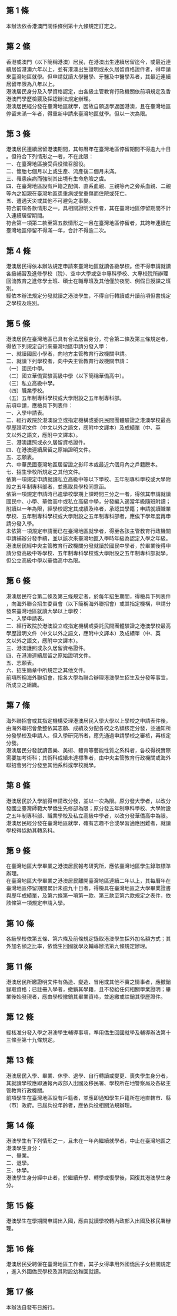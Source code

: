 第 1 條
-------
本辦法依香港澳門關係條例第十九條規定訂定之。

第 2 條
-------
香港或澳門（以下簡稱港澳）居民，在港澳出生連續居留迄今，或最近連  
續居留港澳六年以上，並有港澳出生證明或永久居留資格證件者，得申請  
來臺灣地區就學。但申請就讀大學醫學、牙醫及中醫學系者，其最近連續  
居留年限為八年以上。  
港澳居民身分及入學資格認定，由各級主管教育行政機關依前項規定及香  
港澳門學歷檢覈及採認辦法規定辦理。  
港澳居民經分發在臺灣地區就學，因故自願退學返回港澳，且在臺灣地區  
停留未滿一年者，得重新申請來臺灣地區就學。但以一次為限。

第 3 條
-------
港澳居民連續居留港澳期間，其每曆年在臺灣地區停留期間不得逾九十日  
。但符合下列情形之一者，不在此限：  
一、在臺灣地區接受兵役徵召服役。  
二、懷胎七個月以上或生產、流產後二個月未滿。  
三、罹患疾病而強制其出境有生命危險之虞。  
四、在臺灣地區設有戶籍之配偶、直系血親、三親等內之旁系血親、二親  
    等內之姻親在臺灣地區患重病或受重傷而住院或死亡。  
五、遭遇天災或其他不可避免之事變。  
符合前項各款情形之一，具相關證明文件者，其在臺灣地區停留期間不計  
入連續居留期間。  
符合第一項第二款至第五款情形之一且在臺灣地區停留者，其跨年連續在  
臺灣地區停留不得滿一年，合計不得逾二次。

第 4 條
-------
港澳居民得依本辦法規定申請來臺灣地區就讀各級學校。但不得申請就讀  
各級補習及進修學校（院）、空中大學或空中專科學校、大專校院所辦理  
回流教育之進修學士班、碩士在職專班及其他僅於夜間、例假日授課之班  
別。  
經依本辦法規定分發就讀之港澳學生，不得自行轉讀或升讀前項但書規定  
之學校及班別。

第 5 條
-------
港澳居民在臺灣地區已具有合法居留身分，符合第二條及第三條規定者，  
得依下列規定自行來臺灣地區申請分發入學：  
一、就讀國民小學者，向地方主管教育行政機關申請。  
二、就讀下列學校者，向中央主管教育行政機關申請：  
（一）國民中學。  
（二）國立華僑實驗高級中學（以下簡稱華僑高中）。  
（三）私立高級中學。  
（四）職業學校。  
（五）五年制專科學校或大學附設之五年制專科部。  
前項申請，應檢具下列表件：  
一、入學申請表。  
二、經行政院於港澳設立或指定機構或委託民間團體驗證之港澳學校最高  
    學歷證明文件（中文以外之語文，應附中文譯本）及成績單（中、英  
    文以外之語文，應附中文譯本）。  
三、港澳護照或永久居留資格證件。  
四、在港澳連續居留之原始證明文件。  
五、志願表。  
六、中華民國臺灣地區居留證之影印本或最近六個月內之戶籍謄本。  
七、招生學校所規定之其他文件。  
依第一項規定申請就讀私立高級中等以下學校、五年制專科學校或大學附  
設之五年制專科部者，並應取具學校同意函。  
依第一項規定申請時已逾學校學期上課時間三分之一者，得依其申請就讀  
國民中、小學、華僑高中或私立高級中學，分發編入適當年級隨班附讀；  
附讀以一年為限，經學校認定其成績及格者，承認其學籍；申請就讀職業  
學校、五年制專科學校或大學附設之五年制專科部者，應俟下學年度再申  
請分發入學。  
未依第一項規定申請而已在臺灣地區就學者，得至各該主管教育行政機關  
申請補辦分發手續，並以該次來臺灣地區入學時年級為認定入學之年級。  
港澳居民經中央主管教育行政機關分發就讀於國民中學者，於畢業後得申  
請分發高級中等學校、五年制專科學校或大學附設之五年制專科部就學。  
但公立高級中學以華僑高中為限。

第 6 條
-------
港澳居民符合第二條及第三條規定者，於每年招生期間，得檢具下列表件  
，向海外聯合招生委員會（以下簡稱海外聯招會）或其指定機構，申請分  
發來臺灣地區就讀大學以上學校：  
一、入學申請表。  
二、經行政院於港澳設立或指定機構或委託民間團體驗證之港澳學校最高  
    學歷證明文件（中文以外之語文，應附中文譯本）及成績單（中、英  
    文以外之語文，應附中文譯本）。  
三、港澳護照或永久居留資格證件。  
四、在港澳連續居留之原始證明文件。  
五、志願表。  
六、招生簡章中所規定之其他文件。  
前項所稱海外聯招會，指各大學為聯合辦理港澳學生招生及分發等事宜，  
所成立之組織。

第 7 條
-------
海外聯招會或其指定機構受理港澳居民入學大學以上學校之申請表件後，  
由海外聯招會彙整依其志願、成績及分配各校之名額核定分發，並通知所  
分發學校及申請人。但入學研究所者，應先通過申請學校之審核，再核定  
分發。  
港澳居民分發就讀音樂、美術、體育等藝能性質之系科者，各校得視實際  
需要加考術科；其術科成績未達標準者，由中央主管教育行政機關或海外  
聯招會另行分發至其他系科或學校就學。

第 8 條
-------
港澳居民於入學前得申請改分發，並以一次為限。原分發大學者，以改分  
發國立臺灣師範大學僑生先修部為限；原分發五年制專科學校、大學附設  
之五年制專科部、職業學校及私立高級中學者，以改分發華僑高中為限。  
港澳居民經分發在臺灣地區就學，確有志趣不合或學習適應困難者，就讀  
學校得協助其轉系科。

第 9 條
-------
在臺灣地區大學畢業之港澳居民報考研究所，應依臺灣地區學生錄取標準  
辦理。  
在臺灣地區大學畢業之港澳居民離開臺灣地區連續二年以上，其每曆年在  
臺灣地區停留期間累計未逾九十日者，得檢具在臺灣地區之大學畢業證書  
與歷年成績單，及第六條第一項第一款、第三款至第六款規定之表件，依  
該條第一項規定申請入學。

第 10 條
--------
各級學校依第五條、第六條及前條規定錄取港澳學生採外加名額方式；其  
外加名額之比率，依僑生回國就學及輔導辦法第九條規定辦理。

第 11 條
--------
港澳居民所繳證明文件有偽造、變造、冒用或其他不實之情事者，應撤銷  
錄取資格；已註冊入學者，撤銷其學籍，且不發給任何相關學業證明；畢  
業後始發現者，應由學校撤銷其畢業資格，並追繳或註銷其學歷證件。

第 12 條
--------
經核准分發入學之港澳學生輔導事項，準用僑生回國就學及輔導辦法第十  
三條至第十九條規定。

第 13 條
--------
港澳居民入學、畢業、休學、退學、自行轉讀或變更、喪失學生身分者，  
其就讀學校應即通報內政部入出國及移民署、學校所在地警察局及各級主  
管教育行政機關。  
前項學生在臺灣地區設有戶籍者，並應即通知學生戶籍所在地直轄市、縣  
（市）政府。已屆兵役年齡者，應依兵役相關法規辦理。

第 14 條
--------
港澳學生有下列情形之一，且未在一年內繼續就學者，中止在臺灣地區之  
港澳學生身分：  
一、畢業。  
二、退學。  
三、休學。  
港澳學生身分經中止者，於繼續升學、轉學或復學後，回復其港澳學生身  
分。

第 15 條
--------
港澳學生在學期間申請出入國，應由就讀學校轉內政部入出國及移民署辦  
理。

第 16 條
--------
港澳居民受聘僱在臺灣地區工作者，其子女得準用外國僑民子女相關規定  
，進入外國僑民學校及其附設幼稚園就讀。

第 17 條
--------
本辦法自發布日施行。

